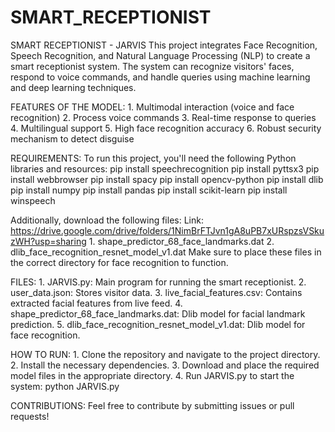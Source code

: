 # SMART_RECEPTIONIST
SMART RECEPTIONIST - JARVIS
This project integrates Face Recognition, Speech Recognition, and Natural Language Processing (NLP) to create a smart receptionist system. The system can recognize visitors' faces, respond to voice commands, and handle queries using machine learning and deep learning techniques.

FEATURES OF THE MODEL:
    1. Multimodal interaction (voice and face recognition)
    2. Process voice commands
    3. Real-time response to queries
    4. Multilingual support
    5. High face recognition accuracy
    6. Robust security mechanism to detect disguise

REQUIREMENTS:
To run this project, you'll need the following Python libraries and resources:
    pip install speechrecognition
    pip install pyttsx3
    pip install webbrowser
    pip install spacy
    pip install opencv-python
    pip install dlib
    pip install numpy
    pip install pandas
    pip install scikit-learn
    pip install winspeech

Additionally, download the following files: 
Link: https://drive.google.com/drive/folders/1NimBrFTJvn1gA8uPB7xURspzsVSkuzWH?usp=sharing
    1. shape_predictor_68_face_landmarks.dat
    2. dlib_face_recognition_resnet_model_v1.dat
Make sure to place these files in the correct directory for face recognition to function.

FILES:
    1. JARVIS.py: Main program for running the smart receptionist.
    2. user_data.json: Stores visitor data.
    3. live_facial_features.csv: Contains extracted facial features from live feed.
    4. shape_predictor_68_face_landmarks.dat: Dlib model for facial landmark prediction.
    5. dlib_face_recognition_resnet_model_v1.dat: Dlib model for face recognition.

HOW TO RUN:
    1. Clone the repository and navigate to the project directory.
    2. Install the necessary dependencies.
    3. Download and place the required model files in the appropriate directory.
    4. Run JARVIS.py to start the system:
        python JARVIS.py

CONTRIBUTIONS:
Feel free to contribute by submitting issues or pull requests!
